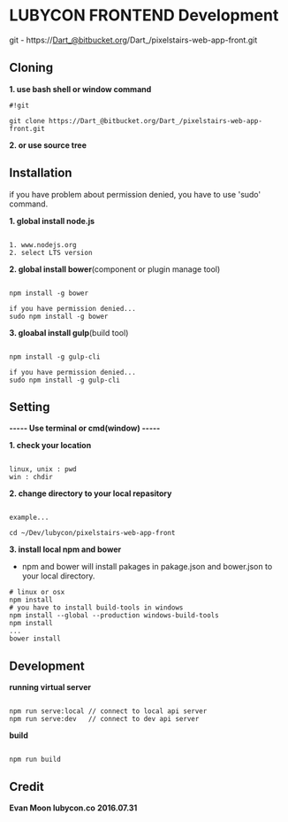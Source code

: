 # LUBYCON FRONTEND Development
git - https://Dart_@bitbucket.org/Dart_/pixelstairs-web-app-front.git

## Cloning

**1. use bash shell or window command**
```
#!git

git clone https://Dart_@bitbucket.org/Dart_/pixelstairs-web-app-front.git
```
**2. or use source tree**


## Installation
if you have problem about permission denied, you have to use 'sudo' command.

**1. global install node.js**

```

1. www.nodejs.org
2. select LTS version
```


**2. global install bower**(component or plugin manage tool)

```

npm install -g bower

if you have permission denied...
sudo npm install -g bower
```



**3. gloabal install gulp**(build tool)

```

npm install -g gulp-cli

if you have permission denied...
sudo npm install -g gulp-cli
```


## Setting
**----- Use terminal or cmd(window) -----**

**1. check your location**

```

linux, unix : pwd
win : chdir
```

**2. change directory to your local repasitory**

```

example...

cd ~/Dev/lubycon/pixelstairs-web-app-front
```

**3. install local npm and bower**

- npm and bower will install pakages in pakage.json and bower.json to your local directory.


```
# linux or osx
npm install
# you have to install build-tools in windows
npm install --global --production windows-build-tools
npm install
...
bower install
```



## Development

**running virtual server**

```

npm run serve:local // connect to local api server
npm run serve:dev   // connect to dev api server
```

**build**

```

npm run build
```


## Credit

**Evan Moon lubycon.co**
**2016.07.31**